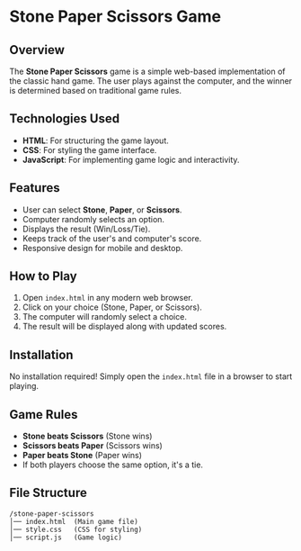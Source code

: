 # Stone Paper Scissors Game

## Overview
The **Stone Paper Scissors** game is a simple web-based implementation of the classic hand game. The user plays against the computer, and the winner is determined based on traditional game rules.

## Technologies Used
- **HTML**: For structuring the game layout.
- **CSS**: For styling the game interface.
- **JavaScript**: For implementing game logic and interactivity.

## Features
- User can select **Stone**, **Paper**, or **Scissors**.
- Computer randomly selects an option.
- Displays the result (Win/Loss/Tie).
- Keeps track of the user's and computer's score.
- Responsive design for mobile and desktop.

## How to Play
1. Open `index.html` in any modern web browser.
2. Click on your choice (Stone, Paper, or Scissors).
3. The computer will randomly select a choice.
4. The result will be displayed along with updated scores.

## Installation
No installation required! Simply open the `index.html` file in a browser to start playing.

## Game Rules
- **Stone beats Scissors** (Stone wins)
- **Scissors beats Paper** (Scissors wins)
- **Paper beats Stone** (Paper wins)
- If both players choose the same option, it's a tie.

## File Structure
```
/stone-paper-scissors
│── index.html  (Main game file)
│── style.css   (CSS for styling)
│── script.js   (Game logic)
```

